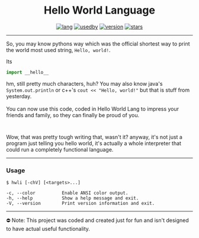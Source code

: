 <div align="center">

<h1 style="text-align:center">Hello World Language</h1>

[![lang](https://img.shields.io/badge/coded%20in-java-red?style=flat-square)]()
[![usedby](https://img.shields.io/badge/used%20by-you-red?style=flat-square)]()
[![version](https://img.shields.io/badge/version-1.0.0-blue?style=flat-square)]()
[![stars](https://img.shields.io/github/stars/liquiddevelopmentnet/HelloWorldLang?style=flat-square)](https://github.com/liquiddevelopmentnet/HelloWorldLang/stargazers)

</div>

---

So, you may know pythons way which was the official shortest way to print the world most used string, `Hello, world!`.

Its
```python
import __hello__
```
hm, still pretty much characters, huh? You may also know java's `System.out.println` or c++'s `cout << "Hello, world!"` but that is stuff from yesterday.</br>
</br>
You can now use this code, coded in Hello World Lang to impress your friends and family, so they can finally be proud of you.
```
 
```
Wow, that was pretty tough writing that, wasn't it? anyway, it's not just a program just telling you hello world, it's actually a whole interpreter that could run a completely functional language.

---

### Usage

```shell
$ hwli [-chV] [<targets>...]
```

```
-c, --color          Enable ANSI color output.
-h, --help           Show a help message and exit.
-V, --version        Print version information and exit.
```

---

⛔ Note: This project was coded and created just for fun and isn't designed to have actual useful functionality.
